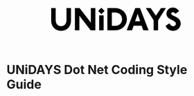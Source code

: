<p align="center">
  <img src="../assets/UNiDAYS_Logo.png" />
</p>
<br/>

# UNiDAYS Dot Net Coding Style Guide

